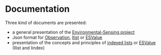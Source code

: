 # Documentation
Three kind of documents are presented:
- a general presentation of the [Environmental-Sensing project](https://github.com/loco-philippe/Environmental-Sensing/blob/main/documentation/ES-presentation.pdf)
- Json format for [Observation](https://github.com/loco-philippe/Environmental-Sensing/blob/main/documentation/ObsJSON-Standard.pdf), [Ilist](https://github.com/loco-philippe/Environmental-Sensing/blob/main/documentation/IlistJSON-Standard.pdf) or [ESValue](https://github.com/loco-philippe/Environmental-Sensing/blob/main/documentation/ESJSON-Standard.pdf)
- presentation of the concepts and principles of [indexed lists](https://github.com/loco-philippe/Environmental-Sensing/blob/main/documentation/IlistJSON-Standard.pdf) or [ESValue](https://github.com/loco-philippe/Environmental-Sensing/blob/main/documentation/Ilist_principles.pdf) (Ilist and Iindex)
